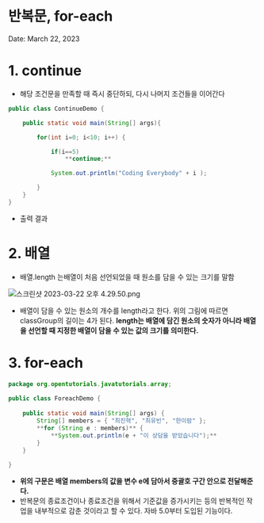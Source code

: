 # 반복문, for-each

Date: March 22, 2023

# 1. continue

- 해당 조건문을 만족할 때 즉시 중단하되, 다시 나머지 조건들을 이어간다

```java
public class ContinueDemo {

	public static void main(String[] args){

		for(int i=0; i<10; i++) {

			if(i==5)
				**continue;**

			System.out.println("Coding Everybody" + i );

		}
	}
}
```

- 출력 결과

# 2. 배열

- 배열.length 는배열이 처음 선언되었을 때 원소를 담을 수 있는 크기를 말함

![스크린샷 2023-03-22 오후 4.29.50.png](%E1%84%87%E1%85%A1%E1%86%AB%E1%84%87%E1%85%A9%E1%86%A8%E1%84%86%E1%85%AE%E1%86%AB,%20for-each%203333b45626c345c08a73bdc42cbb231d/%25E1%2584%2589%25E1%2585%25B3%25E1%2584%258F%25E1%2585%25B3%25E1%2584%2585%25E1%2585%25B5%25E1%2586%25AB%25E1%2584%2589%25E1%2585%25A3%25E1%2586%25BA_2023-03-22_%25E1%2584%258B%25E1%2585%25A9%25E1%2584%2592%25E1%2585%25AE_4.29.50.png)

- 배열이 담을 수 있는 원소의 개수를 length라고 한다. 위의 그림에 따르면 classGroup의 길이는 4가 된다. **length는 배열에 담긴 원소의 숫자가 아니라 배열을 선언할 때 지정한 배열이 담을 수 있는 값의 크기를 의미한다.**

# 3. ****for-each****

```java
package org.opentutorials.javatutorials.array;
 
public class ForeachDemo {
 
    public static void main(String[] args) {
        String[] members = { "최진혁", "최유빈", "한이람" };
        **for (String e : members)** {
            **System.out.println(e + "이 상담을 받았습니다");**
        }
    }
 
}
```

- **위의 구문은 배열 members의 값을 변수 e에 담아서 중괄호 구간 안으로 전달해준다.**
- 반복문의 종료조건이나 종료조건을 위해서 기준값을 증가시키는 등의 반복적인 작업을 내부적으로 감춘 것이라고 할 수 있다. 자바 5.0부터 도입된 기능이다.
